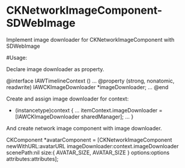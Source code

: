 # CKNetworkImageComponent-SDWebImage
Implement image downloader for CKNetworkImageComponent with SDWebImage

#Usage:

Declare image downloader as property.

@interface IAWTimelineContext ()
…
@property (strong, nonatomic, readwrite) IAWCKImageDownloader *imageDownloader;
…
@end

Create and assign image downloader for context:

+ (instancetype)context {
	…
	itemContext.imageDownloader = [IAWCKImageDownloader sharedManager];
	…
}

And create network image component with image downloader.

CKComponent *avatarComponent = [CKNetworkImageComponent newWithURL:avatarURL
	                                                   imageDownloader:context.imageDownloader
	                                                         scenePath:nil
	                                                              size:{ AVATAR_SIZE, AVATAR_SIZE }
	                                                           options:options
	                                                        attributes:attributes];
